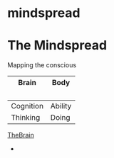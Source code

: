 mindspread
==========

# The Mindspread

Mapping the conscious 

Brain <h3>| Body <h3>
----------|-----------
Cognition | Ability
Thinking  | Doing

[TheBrain](http://thebrain.com)

 - 
